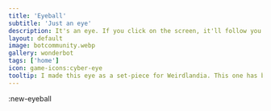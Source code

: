 ```yaml
---
title: 'Eyeball'
subtitle: 'Just an eye'
description: It's an eye. If you click on the screen, it'll follow you around until it gets bored. Find a niche and fill it, that's my motto.
layout: default
image: botcommunity.webp
gallery: wonderbot
tags: ['home']
icon: game-icons:cyber-eye
tooltip: I made this eye as a set-piece for Weirdlandia. This one has better tracking, but the other implementation has better randomized motion. I haven't gotten back to figure out where each of them is doing the right thing.
---
```

:new-eyeball